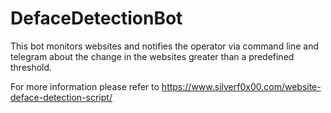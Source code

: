 # DefaceDetectionBot

This bot monitors websites and notifies the operator via command line and telegram about the change in the websites greater than a predefined threshold.

For more information please refer to https://www.silverf0x00.com/website-deface-detection-script/
